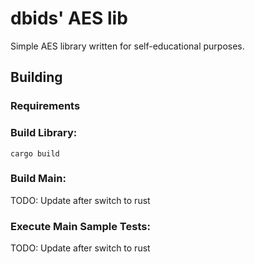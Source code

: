 # dbids' AES lib
Simple AES library written for self-educational purposes.

## Building
### Requirements

### Build Library:
```
cargo build
```
### Build Main:
TODO: Update after switch to rust
### Execute Main Sample Tests:
TODO: Update after switch to rust
